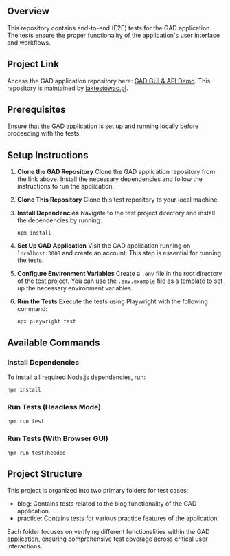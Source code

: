 ## Overview

This repository contains end-to-end (E2E) tests for the GAD application. The tests ensure the proper functionality of the application's user interface and workflows.

## Project Link

Access the GAD application repository here: [GAD GUI & API Demo](https://github.com/jaktestowac/gad-gui-api-demo). This repository is maintained by [jaktestowac.pl](https://github.com/jaktestowac).

## Prerequisites

Ensure that the GAD application is set up and running locally before proceeding with the tests.

## Setup Instructions

1. **Clone the GAD Repository**
   Clone the GAD application repository from the link above. Install the necessary dependencies and follow the instructions to run the application.

2. **Clone This Repository**
   Clone this test repository to your local machine.

3. **Install Dependencies**
   Navigate to the test project directory and install the dependencies by running:

   ```
   npm install
   ```

4. **Set Up GAD Application**
   Visit the GAD application running on `localhost:3000` and create an account. This step is essential for running the tests.

5. **Configure Environment Variables**
   Create a `.env` file in the root directory of the test project. You can use the `.env.example` file as a template to set up the necessary environment variables.

6. **Run the Tests**
   Execute the tests using Playwright with the following command:

   ```
   npx playwright test
   ```

## Available Commands

### Install Dependencies

To install all required Node.js dependencies, run:

```
npm install
```

### Run Tests (Headless Mode)

```
npm run test
```

### Run Tests (With Browser GUI)

```
npm run test:headed
```

## Project Structure

This project is organized into two primary folders for test cases:

- blog: Contains tests related to the blog functionality of the GAD application.
- practice: Contains tests for various practice features of the application.

Each folder focuses on verifying different functionalities within the GAD application, ensuring comprehensive test coverage across critical user interactions.
